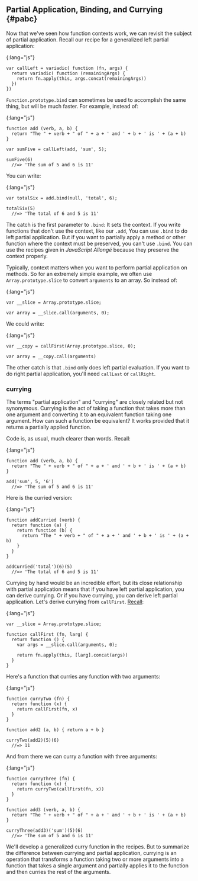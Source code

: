 ## Partial Application, Binding, and Currying {#pabc}

Now that we've seen how function contexts work, we can revisit the subject of partial application. Recall our recipe for a generalized left partial application:

{:lang="js"}
~~~~~~~~
var callLeft = variadic( function (fn, args) {
  return variadic( function (remainingArgs) {
    return fn.apply(this, args.concat(remainingArgs))
  })
})
~~~~~~~~

`Function.prototype.bind` can sometimes be used to accomplish the same thing, but will be much faster. For example, instead of:

{:lang="js"}
~~~~~~~~
function add (verb, a, b) {
  return "The " + verb + " of " + a + ' and ' + b + ' is ' + (a + b)
}

var sumFive = callLeft(add, 'sum', 5);

sumFive(6)
  //=> 'The sum of 5 and 6 is 11'
~~~~~~~~

You can write:

{:lang="js"}
~~~~~~~~
var totalSix = add.bind(null, 'total', 6);

totalSix(5)
  //=> 'The total of 6 and 5 is 11'
~~~~~~~~

The catch is the first parameter to `.bind`: It sets the context. If you write functions that don't use the context, like our `.add`, You can use `.bind` to do left partial application. But if you want to partially apply a method or other function where the context must be preserved, you can't use `.bind`. You can use the recipes given in *JavaScript Allongé* because they preserve the context properly.

Typically, context matters when you want to perform partial application on methods. So for an extremely simple example, we often use `Array.prototype.slice` to convert `arguments` to an array. So instead of:

{:lang="js"}
~~~~~~~~
var __slice = Array.prototype.slice;

var array = __slice.call(arguments, 0);
~~~~~~~~

We could write:

{:lang="js"}
~~~~~~~~
var __copy = callFirst(Array.prototype.slice, 0);

var array = __copy.call(arguments)
~~~~~~~~

The other catch is that `.bind` only does left partial evaluation. If you want to do right partial application, you'll need `callLast` or `callRight`.

### currying

The terms "partial application" and "currying" are closely related but not synonymous. Currying is the act of taking a function that takes more than one argument and converting it to an equivalent function taking one argument. How can such a function be equivalent? It works provided that it returns a partially applied function.

Code is, as usual, much clearer than words. Recall:

{:lang="js"}
~~~~~~~~
function add (verb, a, b) {
  return "The " + verb + " of " + a + ' and ' + b + ' is ' + (a + b)
}

add('sum', 5, '6')
  //=> 'The sum of 5 and 6 is 11'
~~~~~~~~

Here is the curried version:

{:lang="js"}
~~~~~~~~
function addCurried (verb) {
  return function (a) {
    return function (b) {
      return "The " + verb + " of " + a + ' and ' + b + ' is ' + (a + b)
    }
  }
}

addCurried('total')(6)(5)
  //=> 'The total of 6 and 5 is 11'
~~~~~~~~

Currying by hand would be an incredible effort, but its close relationship with partial application means that if you have left partial application, you can derive currying. Or if you have currying, you can derive left partial application. Let's derive currying from `callFirst`. [Recall](#simple-partial):

{:lang="js"}
~~~~~~~~
var __slice = Array.prototype.slice;

function callFirst (fn, larg) {
  return function () {
    var args = __slice.call(arguments, 0);

    return fn.apply(this, [larg].concat(args))
  }
}
~~~~~~~~

Here's a function that curries any function with two arguments:

{:lang="js"}
~~~~~~~~
function curryTwo (fn) {
  return function (x) {
    return callFirst(fn, x)
  }
}

function add2 (a, b) { return a + b }

curryTwo(add2)(5)(6)
  //=> 11
~~~~~~~~

And from there we can curry a function with three arguments:

{:lang="js"}
~~~~~~~~
function curryThree (fn) {
  return function (x) {
    return curryTwo(callFirst(fn, x))
  }
}

function add3 (verb, a, b) {
  return "The " + verb + " of " + a + ' and ' + b + ' is ' + (a + b)
}

curryThree(add3)('sum')(5)(6)
  //=> 'The sum of 5 and 6 is 11'
~~~~~~~~

We'll develop a generalized curry function in the recipes. But to summarize the difference between currying and partial application, currying is an operation that transforms a function taking two or more arguments into a function that takes a single argument and partially applies it to  the function and then curries the rest of the arguments.
